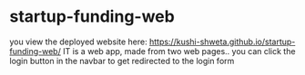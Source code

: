 # startup-funding-web
you view the deployed website here:
https://kushi-shweta.github.io/startup-funding-web/
IT is a web app, made from two web pages..
you can click the login button in the navbar to get redirected to the login form 

